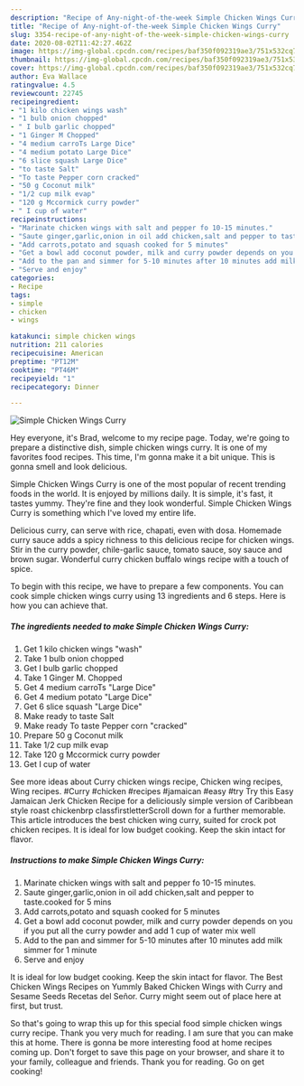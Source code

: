 ```yaml
---
description: "Recipe of Any-night-of-the-week Simple Chicken Wings Curry"
title: "Recipe of Any-night-of-the-week Simple Chicken Wings Curry"
slug: 3354-recipe-of-any-night-of-the-week-simple-chicken-wings-curry
date: 2020-08-02T11:42:27.462Z
image: https://img-global.cpcdn.com/recipes/baf350f092319ae3/751x532cq70/simple-chicken-wings-curry-recipe-main-photo.jpg
thumbnail: https://img-global.cpcdn.com/recipes/baf350f092319ae3/751x532cq70/simple-chicken-wings-curry-recipe-main-photo.jpg
cover: https://img-global.cpcdn.com/recipes/baf350f092319ae3/751x532cq70/simple-chicken-wings-curry-recipe-main-photo.jpg
author: Eva Wallace
ratingvalue: 4.5
reviewcount: 22745
recipeingredient:
- "1 kilo chicken wings wash"
- "1 bulb onion chopped"
- " I bulb garlic chopped"
- "1 Ginger M Chopped"
- "4 medium carroTs Large Dice"
- "4 medium potato Large Dice"
- "6 slice squash Large Dice"
- "to taste Salt"
- "To taste Pepper corn cracked"
- "50 g Coconut milk"
- "1/2 cup milk evap"
- "120 g Mccormick curry powder"
- " I cup of water"
recipeinstructions:
- "Marinate chicken wings with salt and pepper fo 10-15 minutes."
- "Saute ginger,garlic,onion in oil add chicken,salt and pepper to taste.cooked for 5 mins"
- "Add carrots,potato and squash cooked for 5 minutes"
- "Get a bowl add coconut powder, milk and curry powder depends on you if you put all the curry powder and add 1 cup of water mix well"
- "Add to the pan and simmer for 5-10 minutes after 10 minutes add milk simmer for 1 minute"
- "Serve and enjoy"
categories:
- Recipe
tags:
- simple
- chicken
- wings

katakunci: simple chicken wings 
nutrition: 211 calories
recipecuisine: American
preptime: "PT12M"
cooktime: "PT46M"
recipeyield: "1"
recipecategory: Dinner

---
```



![Simple Chicken Wings Curry](https://img-global.cpcdn.com/recipes/baf350f092319ae3/751x532cq70/simple-chicken-wings-curry-recipe-main-photo.jpg)

Hey everyone, it's Brad, welcome to my recipe page. Today, we're going to prepare a distinctive dish, simple chicken wings curry. It is one of my favorites food recipes. This time, I'm gonna make it a bit unique. This is gonna smell and look delicious.

Simple Chicken Wings Curry is one of the most popular of recent trending foods in the world. It is enjoyed by millions daily. It is simple, it's fast, it tastes yummy. They're fine and they look wonderful. Simple Chicken Wings Curry is something which I've loved my entire life.

Delicious curry, can serve with rice, chapati, even with dosa. Homemade curry sauce adds a spicy richness to this delicious recipe for chicken wings. Stir in the curry powder, chile-garlic sauce, tomato sauce, soy sauce and brown sugar. Wonderful curry chicken buffalo wings recipe with a touch of spice.


To begin with this recipe, we have to prepare a few components. You can cook simple chicken wings curry using 13 ingredients and 6 steps. Here is how you can achieve that.

<!--inarticleads1-->

##### The ingredients needed to make Simple Chicken Wings Curry:

1. Get 1 kilo chicken wings &#34;wash&#34;
1. Take 1 bulb onion chopped
1. Get  I bulb garlic chopped
1. Take 1 Ginger M. Chopped
1. Get 4 medium carroTs &#34;Large Dice&#34;
1. Get 4 medium potato &#34;Large Dice&#34;
1. Get 6 slice squash &#34;Large Dice&#34;
1. Make ready to taste Salt
1. Make ready To taste Pepper corn &#34;cracked&#34;
1. Prepare 50 g Coconut milk
1. Take 1/2 cup milk evap
1. Take 120 g Mccormick curry powder
1. Get  I cup of water


See more ideas about Curry chicken wings recipe, Chicken wing recipes, Wing recipes. #Curry #chicken #recipes #jamaican #easy #try Try this Easy Jamaican Jerk Chicken Recipe for a deliciously simple version of Caribbean style roast chickenbrp classfirstletterScroll down for a further memorable. This article introduces the best chicken wing curry, suited for crock pot chicken recipes. It is ideal for low budget cooking. Keep the skin intact for flavor. 

<!--inarticleads2-->

##### Instructions to make Simple Chicken Wings Curry:

1. Marinate chicken wings with salt and pepper fo 10-15 minutes.
1. Saute ginger,garlic,onion in oil add chicken,salt and pepper to taste.cooked for 5 mins
1. Add carrots,potato and squash cooked for 5 minutes
1. Get a bowl add coconut powder, milk and curry powder depends on you if you put all the curry powder and add 1 cup of water mix well
1. Add to the pan and simmer for 5-10 minutes after 10 minutes add milk simmer for 1 minute
1. Serve and enjoy


It is ideal for low budget cooking. Keep the skin intact for flavor. The Best Chicken Wings Recipes on Yummly Baked Chicken Wings with Curry and Sesame Seeds Recetas del Señor. Curry might seem out of place here at first, but trust. 

So that's going to wrap this up for this special food simple chicken wings curry recipe. Thank you very much for reading. I am sure that you can make this at home. There is gonna be more interesting food at home recipes coming up. Don't forget to save this page on your browser, and share it to your family, colleague and friends. Thank you for reading. Go on get cooking!
